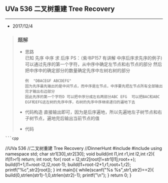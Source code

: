 ## UVa 536 二叉树重建 Tree Recovery
---  

* 2017/12/4  
> ### 题解  
> * 思路  
>		已知 先序 中序 求 后序      PS：（紫书P157 有讲解 中序后序求先序的例子)
>		可以通过先序的第一个字符，从中序中确定左节点和右节点的部分 然后把中序中的确定部分的数量确定先序中左树右树的部分
>		
>		例  "DBACEGF ABCDEFG"   
>		因为先序最先输出的是中间节点，而中序是左节点，中序要先把左节点所有全部输出完才输出右边部分  
>		因此先序的第一个字符D 可以把中序分成左右两部分ABC EFG  可以把BAC和ABC EGF和EFG这左树的先序中序，右树的先序中序继续递归的遍地下去
> * 代码构造
>		直接输出即可，因为是后序遍地，所以先遍地左子树节点和右子树节点，遍地完后输出当前节点的值
>  
> * 代码
>		
	```cpp
//UVa 536
//二叉树重建 Tree Recovery
//DinnerHunt
#include <iostream>
#include <cstring>
using namespace std;
char str1[30],str2[30];
void build(int l1,int r1,int l2,int r2){
    if(l1>r1) return;
    int root;
    for( root = l2;str2[root]!=str1[l1];root++);
    build(l1+1,l1+root-l2,l2,root-1);
    build(l1+root-l2+1,r1,root+1,r2);
    printf("%c",str2[root]);
}
int main(){
    while(scanf("%s %s",str1,str2)==2){
        build(0,strlen(str1)-1,0,strlen(str2)-1);
        printf("\n");
    }
    return 0;
}
 ```